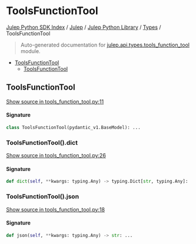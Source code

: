 # ToolsFunctionTool

[Julep Python SDK Index](../../../README.md#julep-python-sdk-index) / [Julep](../../index.md#julep) / [Julep Python Library](../index.md#julep-python-library) / [Types](./index.md#types) / ToolsFunctionTool

> Auto-generated documentation for [julep.api.types.tools_function_tool](../../../../../../../julep/api/types/tools_function_tool.py) module.

- [ToolsFunctionTool](#toolsfunctiontool)
  - [ToolsFunctionTool](#toolsfunctiontool-1)

## ToolsFunctionTool

[Show source in tools_function_tool.py:11](../../../../../../../julep/api/types/tools_function_tool.py#L11)

#### Signature

```python
class ToolsFunctionTool(pydantic_v1.BaseModel): ...
```

### ToolsFunctionTool().dict

[Show source in tools_function_tool.py:26](../../../../../../../julep/api/types/tools_function_tool.py#L26)

#### Signature

```python
def dict(self, **kwargs: typing.Any) -> typing.Dict[str, typing.Any]: ...
```

### ToolsFunctionTool().json

[Show source in tools_function_tool.py:18](../../../../../../../julep/api/types/tools_function_tool.py#L18)

#### Signature

```python
def json(self, **kwargs: typing.Any) -> str: ...
```